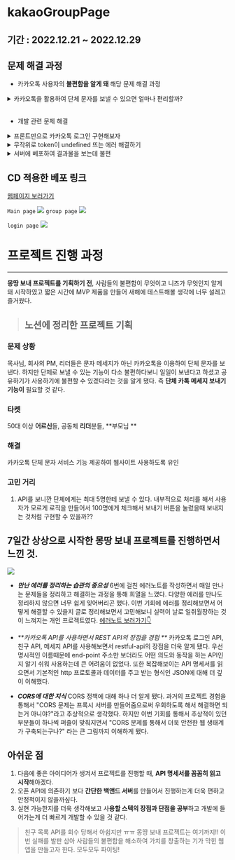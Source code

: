 # kakaoGroupPage

## 기간 : 2022.12.21 ~ 2022.12.29

## 문제 해결 과정

- 카카오톡 사용자의 **불편함을 알게 돼** 해당 문제 해결 과정
<details>
<summary>카카오톡을 활용하여 단체 문자를 보낼 수 있으면 얼마나 편리할까?</summary>

부연 설명 :

- **정의** : 문제 정으

- **해결 과정** :

1.
2.

- **공부한 부분** :
- **경험** :

</details>
<br>

- 개발 관련 문제 해결

<details>

<summary>프론트만으로 카카오톡 로그인 구현해보자</summary>

부연 설명 :

- **정의** : 문제 정으

- **해결 과정** :

1.
2.

- **공부한 부분** :
- **경험** :

</details>
<details>

<summary>무작위로 token이 undefined 뜨는 에러 해결하기 </summary>

부연 설명 :

왜 두번 찔러지는거지?

- **정의** : 문제 정으

- **해결 과정** :

1.
2.

- **공부한 부분** :
- **경험** :

</details>

<details>

<summary>서버에 베포하여 결과물을 보는데 불편</summary>

부연 설명 :

- **정의** : 자동 베포를 활용해야 즉시 베포된 결과를 볼 수 있어 개발에 시간을 더 투자할 수 있지 않을까

- **해결 과정** :

1.
2.

- **공부한 부분** : github Action
- **경험** :

</details>

## CD 적용한 베포 링크

[웹페이지 보러가기](https://codyman0.github.io/kakaoGroupPage/)

`Main page`
![](https://velog.velcdn.com/images/sharphand1/post/feb4b818-6b68-44e3-a546-2a6c4af23e98/image.png)
`group page`
![](https://velog.velcdn.com/images/sharphand1/post/cf53fc6a-b96f-430d-b05d-5796d1f49776/image.png)

`login page`
![](https://velog.velcdn.com/images/sharphand1/post/46eab6d0-747a-4ccd-8e7e-1f45f3ceae1b/image.png)

# 프로젝트 진행 과정

---

**몽땅 보내 프로젝트를 기획하기 전**, 사람들의 불편함이 무엇이고 니즈가 무엇인지 알게 돼 시작하였고 짧은 시간에 MVP 제품을 만들어 새해에 테스트해볼 생각에 너무 설레고 즐거웠다.

> ## 노션에 정리한 프로젝트 기획

### 문제 상황

목사님, 회사의 PM, 리더들은 문자 메세지가 아닌 카카오톡을 이용하여 단체 문자를 보낸다. 하지만 단체로 보낼 수 있는 기능이 다소 불편하다보니 일일이 보낸다고 하셨고 공유하기가 사용하기에 불편할 수 있겠다라는 것을 알게 됐다. 즉 **단체 카톡 메세지 보내기 기능이** 필요할 것 같다.

### 타켓

50대 이상 **어르신**들, 공동체 **리더**분들, **부모님 **

### 해결

카카오톡 단체 문자 서비스 기능 제공하여 웹사이트 사용하도록 유인

### 고민 거리

1. API를 보니깐 단체에게는 최대 5명한테 보낼 수 있다. 내부적으로 처리를 해서 사용자가 모르게 로직을 만들어서 100명에게 체크해서 보내기 버튼을 눌렀을때 보내지는 것처럼 구현할 수 있을까??

## 7일간 상상으로 시작한 몽땅 보내 프로젝트를 진행하면서 느낀 것.

![](https://velog.velcdn.com/images/sharphand1/post/5ad9c42a-0a07-44ac-b9c9-aa8457c53c2a/image.jpeg)

- _**만난 에러를 정리하는 습관의 중요성**_
  6번에 걸친 에러노트를 작성하면서 매일 만나는 문제들을 정리하고 해결하는 과정을 통해 희열을 느꼈다. 다양한 에러를 만나도 정리하지 않으면 너무 쉽게 잊어버리곤 했다. 이번 기회에 에러를 정리해보면서 어떻게 해결할 수 있을지 글로 정리해보면서 고민해보니 실력이 날로 일취월장하는 것이 느껴지는 개인 프로젝트였다.
  [에러노트 보러가기👇](https://velog.io/@sharphand1?tag=%EC%97%90%EB%9F%AC%EB%85%B8%ED%8A%B8)

- _**카카오톡 API를 사용하면서 REST API의 장점을 경험 **_
  카카오톡 로그인 API, 친구 API, 메세지 API를 사용해보면서 restful-api의 장점을 더욱 알게 됐다. 우선 명시적인 이름때문에 end-point 주소만 보더라도 어떤 의도와 동작을 하는 API인지 알기 쉬워 사용하는데 큰 어려움이 없었다. 또한 복잡해보이는 API 명세서를 읽으면서 기본적인 http 프로토콜과 데이터를 주고 받는 형식인 JSON에 대해 더 깊이 이해했다.

- _**CORS에 대한 지식**_
  CORS 정책에 대해 하나 더 알게 됐다. 과거의 프로젝트 경험을 통해서 "CORS 문제는 프록시 서버를 만들어줌으로써 우회하도록 해서 해결하면 되는거 아니야?"라고 추상적으로 생각했다. 하지만 이번 기회를 통해서 추상적이 있던 부분들이 하나씩 퍼즐이 맞춰지면서 "CORS 문제를 통해서 더욱 안전한 웹 생태계가 구축되는구나?" 라는 큰 그림까지 이해하게 됐다.

## 아쉬운 점

1. 다음에 좋은 아이디어가 생겨서 프로젝트를 진행할 때, **API 명세서를 꼼꼼히 읽고 시작**해야겠다.
2. 오픈 API에 의존하기 보다 **간단한 백앤드 서버**를 만들어서 진행하는게 더욱 편하고 안정적이지 않을까싶다.
3. 실현 가능한지를 더욱 생각해보고 사**용할 스텍의 장점과 단점을 공부**하고 개발에 들어가는게 더 빠르게 개발할 수 있을 것 같다.

> 친구 목록 API를 회수 당해서 아쉽지만 ㅠㅠ 몽땅 보내 프로젝트는 여기까지!! 이번 실패를 발판 삼아 사람들의 불편함을 해소하여 가치를 창출하는 기가 막힌 웹앱을 만들고자 한다. 모두모두 파이팅!
